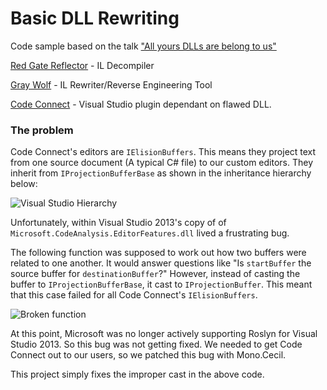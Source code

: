 # Basic DLL Rewriting

Code sample based on the talk ["All yours DLLs are belong to us"](https://www.youtube.com/watch?v=mhtuVcE7o3A)

[Red Gate Reflector](http://www.red-gate.com/products/dotnet-development/reflector/) - IL Decompiler

[Gray Wolf](https://digitalbodyguard.com/graywolf.html) - IL Rewriter/Reverse Engineering Tool

[Code Connect](http://codeconnect.io) - Visual Studio plugin dependant on flawed DLL.


### The problem

Code Connect's editors are `IElisionBuffers`. This means they project text from one source document (A typical C# file) to our custom editors. They inherit from `IProjectionBufferBase` as shown in the inheritance hierarchy below:

![Visual Studio Hierarchy](http://i.imgur.com/bC2qioI.png)

Unfortunately, within Visual Studio 2013's copy of of `Microsoft.CodeAnalysis.EditorFeatures.dll` lived a frustrating bug. 

The following function was supposed to work out how two buffers were related to one another. It would answer questions like "Is `startBuffer` the source buffer for `destinationBuffer`?"
However, instead of casting the buffer to `IProjectionBufferBase`, it cast to `IProjectionBuffer`. This meant that this case failed for all Code Connect's `IElisionBuffers`.

![Broken function](http://i.imgur.com/SBNSWBg.png)

At this point, Microsoft was no longer actively supporting Roslyn for Visual Studio 2013. So this bug was not getting fixed. We needed to get Code Connect out to our users, so we patched this bug with Mono.Cecil. 

This project simply fixes the improper cast in the above code.
